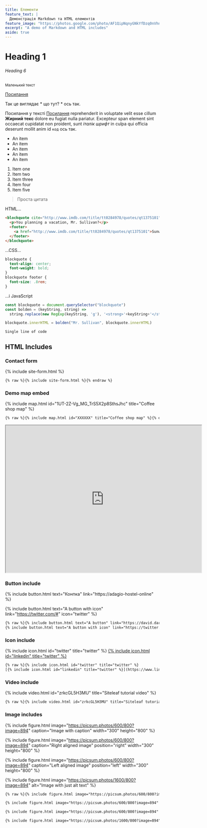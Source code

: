 ```yaml
---
title: Елементи
feature_text: |
  Демонстрація Markdown та HTML елементів
feature_image: "https://photos.google.com/photo/AF1QipNqnyGNkYfDzq0nVhnF1oMONJ3sZW5M_mlTb9ur"
excerpt: "A demo of Markdown and HTML includes"
aside: true
---
```


# Heading 1

###### Heading 6

<small>Маленький текст</small>

[Посилання](https://david.darn.es "A link")

Так це виглядає * що тут? * ось так.

Посилання у тексті [Посилання](https://david.darn.es "A link") reprehenderit in voluptate velit esse cillum **Жирний текс** dolore eu fugiat nulla pariatur. Excepteur span element sint occaecat cupidatat non proident, sunt _італік шрифт_ in culpa qui officia deserunt mollit anim id `код` ось так.

* An item
* An item
* An item
* An item
* An item

1. Item one
2. Item two
3. Item three
4. Item four
5. Item five

> Проста цитата

 HTML...

``` html
<blockquote cite="http://www.imdb.com/title/tt0284978/quotes/qt1375101">
  <p>You planning a vacation, Mr. Sullivan?</p>
  <footer>
    <a href="http://www.imdb.com/title/tt0284978/quotes/qt1375101">Sunways Security Guard</a>
  </footer>
</blockquote>
```

...CSS...

``` css
blockquote {
  text-align: center;
  font-weight: bold;
}
blockquote footer {
  font-size: .8rem;
}
```

...і JavaScript

``` js
const blockquote = document.querySelector("blockquote")
const bolden = (keyString, string) =>
  string.replace(new RegExp(keyString, 'g'), '<strong>'+keyString+'</strong>')

blockquote.innerHTML = bolden("Mr. Sullivan", blockquote.innerHTML)
```

`Single line of code`

## HTML Includes

### Contact form

{% include site-form.html %}

``` html
{% raw %}{% include site-form.html %}{% endraw %}
```

### Demo map embed

{% include map.html id="1UT-2Z-Vg_MG_TrS5X2p8SthsJhc" title="Coffee shop map" %}

``` html
{% raw %}{% include map.html id="XXXXXX" title="Coffee shop map" %}{% endraw %}

```

<iframe src="https://www.google.com/maps/d/embed?mid=1ykll9YZCI1WkFf_d7y7V-3XJF0-lUcg&ehbc=2E312F" width="640" height="480"></iframe>

### Button include

{% include button.html text="Конпка" link="https://adagio-hostel-online" %}

{% include button.html text="A button with icon" link="https://twitter.com/#" icon="twitter" %}

``` html
{% raw %}{% include button.html text="A button" link="https://david.darn.es" %}
{% include button.html text="A button with icon" link="https://twitter.com/daviddarnes" icon="twitter" %}{% endraw %}
```

### Icon include

{% include icon.html id="twitter" title="twitter" %} [{% include icon.html id="linkedin" title="twitter" %}](https://www.linkedin.com/in/daviddarnes)

``` html
{% raw %}{% include icon.html id="twitter" title="twitter" %}
[{% include icon.html id="linkedin" title="twitter" %}](https://www.linkedin.com/in/daviddarnes){% endraw %}
```

### Video include

{% include video.html id="zrkcGL5H3MU" title="Siteleaf tutorial video" %}

``` html
{% raw %}{% include video.html id="zrkcGL5H3MU" title="Siteleaf tutorial video" %}{% endraw %}
```


### Image includes

{% include figure.html image="https://picsum.photos/600/800?image=894" caption="Image with caption" width="300" height="800" %}

{% include figure.html image="https://picsum.photos/600/800?image=894" caption="Right aligned image" position="right" width="300" height="800" %}

{% include figure.html image="https://picsum.photos/600/800?image=894" caption="Left aligned image" position="left" width="300" height="800" %}

{% include figure.html image="https://picsum.photos/1600/800?image=894" alt="Image with just alt text" %}

``` html
{% raw %}{% include figure.html image="https://picsum.photos/600/800?image=894" caption="Image with caption" width="300" height="800" %}

{% include figure.html image="https://picsum.photos/600/800?image=894" caption="Right aligned image" position="right" width="300" height="800" %}

{% include figure.html image="https://picsum.photos/600/800?image=894" caption="Left aligned image" position="left" width="300" height="800" %}

{% include figure.html image="https://picsum.photos/1600/800?image=894" alt="Image with just alt text" %}{% endraw %}
```

